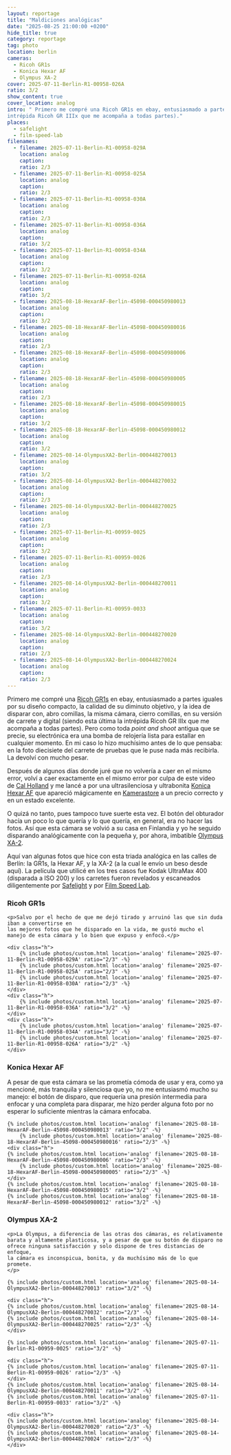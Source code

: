 ```yaml
---
layout: reportage
title: "Maldiciones analógicas"
date: "2025-08-25 21:00:00 +0200"
hide_title: true
category: reportage
tag: photo
location: berlin
cameras:
  - Ricoh GR1s
  - Konica Hexar AF
  - Olympus XA-2
cover: 2025-07-11-Berlin-R1-00958-026A
ratio: 3/2
show_content: true
cover_location: analog
intro: " Primero me compré una Ricoh GR1s en ebay, entusiasmado a partes iguales por su diseño compacto, la calidad de su diminuto objetivo, y la idea de disparar con, abro comillas, la misma cámara, cierro comillas, en su versión de carrete y digital (siendo esta última la
intrépida Ricoh GR IIIx que me acompaña a todas partes)."
places:
  - safelight
  - film-speed-lab
filenames:
  - filename: 2025-07-11-Berlin-R1-00958-029A
    location: analog
    caption:
    ratio: 2/3
  - filename: 2025-07-11-Berlin-R1-00958-025A
    location: analog
    caption:
    ratio: 2/3
  - filename: 2025-07-11-Berlin-R1-00958-030A
    location: analog
    caption:
    ratio: 2/3
  - filename: 2025-07-11-Berlin-R1-00958-036A
    location: analog
    caption:
    ratio: 3/2
  - filename: 2025-07-11-Berlin-R1-00958-034A
    location: analog
    caption:
    ratio: 3/2
  - filename: 2025-07-11-Berlin-R1-00958-026A
    location: analog
    caption:
    ratio: 3/2
  - filename: 2025-08-18-HexarAF-Berlin-45098-000450980013
    location: analog
    caption:
    ratio: 3/2
  - filename: 2025-08-18-HexarAF-Berlin-45098-000450980016
    location: analog
    caption:
    ratio: 2/3
  - filename: 2025-08-18-HexarAF-Berlin-45098-000450980006
    location: analog
    caption:
    ratio: 2/3
  - filename: 2025-08-18-HexarAF-Berlin-45098-000450980005
    location: analog
    caption:
    ratio: 2/3
  - filename: 2025-08-18-HexarAF-Berlin-45098-000450980015
    location: analog
    caption:
    ratio: 3/2
  - filename: 2025-08-18-HexarAF-Berlin-45098-000450980012
    location: analog
    caption:
    ratio: 3/2
  - filename: 2025-08-14-OlympusXA2-Berlin-000448270013
    location: analog
    caption:
    ratio: 3/2
  - filename: 2025-08-14-OlympusXA2-Berlin-000448270032
    location: analog
    caption:
    ratio: 2/3
  - filename: 2025-08-14-OlympusXA2-Berlin-000448270025
    location: analog
    caption:
    ratio: 2/3
  - filename: 2025-07-11-Berlin-R1-00959-0025
    location: analog
    caption:
    ratio: 3/2
  - filename: 2025-07-11-Berlin-R1-00959-0026
    location: analog
    caption:
    ratio: 2/3
  - filename: 2025-08-14-OlympusXA2-Berlin-000448270011
    location: analog
    caption:
    ratio: 3/2
  - filename: 2025-07-11-Berlin-R1-00959-0033
    location: analog
    caption:
    ratio: 3/2
  - filename: 2025-08-14-OlympusXA2-Berlin-000448270020
    location: analog
    caption:
    ratio: 2/3
  - filename: 2025-08-14-OlympusXA2-Berlin-000448270024
    location: analog
    caption:
    ratio: 2/3
---
```


Primero me compré una [Ricoh
GR1s](https://en.wikipedia.org/wiki/Ricoh_GR_film_cameras) en ebay, entusiasmado a
partes iguales por su diseño compacto, la calidad de su diminuto objetivo, y la
idea de disparar con, abro comillas, la misma cámara, cierro comillas, en su versión de carrete y digital (siendo esta última la
intrépida Ricoh GR IIIx que me acompaña a todas partes). Pero como toda _point and
shoot_ antigua que se precie, su electrónica era una bomba de relojería lista para estallar en
cualquier momento. En mi caso lo hizo muchísimo antes de lo que pensaba: en la
foto diecisiete del carrete de pruebas que le puse nada más recibirla. La devolví con mucho pesar.

Después de algunos días donde juré que no volvería a caer en el mismo error,
volví a caer exactamente en el mismo error por culpa de este vídeo de [Cal
Holland](https://www.youtube.com/watch?v=NQlPBWIPTus) y me lancé a por una
ultrasilenciosa y ultrabonita [Konica Hexar
AF](https://en.wikipedia.org/wiki/Konica_Hexar) que apareció mágicamente en
[Kamerastore](https://kamerastore.com) a un precio correcto y en un estado
excelente.

O quizá no tanto, pues tampoco tuve suerte esta vez. El botón del obturador hacía un poco lo que
quería y lo que quería, en general, era no hacer las fotos. Así que esta cámara
se volvió a su casa en Finlandia y yo he seguido disparando analógicamente
con la pequeña y, por ahora, imbatible [Olympus XA-2](https://en.wikipedia.org/wiki/Olympus_XA).

Aquí van algunas fotos que hice con esta triada analógica en las calles de Berlín: la
GR1s, la Hexar AF, y la XA-2 (a la cual le envío un beso desde aquí). La
película que utilicé en los tres casos fue Kodak UltraMax 400 (disparada a ISO 200) y los carretes fueron revelados y escaneados diligentemente por
[Safelight](/maps/berlin/safelight) y por [Film Speed Lab](/maps/berlin/film-speed-lab).

<div class="g">
    <h3>Ricoh GR1s</h3>
    
    <p>Salvo por el hecho de que me dejó tirado y arruinó las que sin duda iban a convertirse en
    las mejores fotos que he disparado en la vida, me gustó mucho el manejo de esta cámara y lo bien que expuso y enfocó.</p>

    <div class="h">
        {% include photos/custom.html location='analog' filename='2025-07-11-Berlin-R1-00958-029A' ratio="2/3" -%}
        {% include photos/custom.html location='analog' filename='2025-07-11-Berlin-R1-00958-025A' ratio="2/3" -%}
        {% include photos/custom.html location='analog' filename='2025-07-11-Berlin-R1-00958-030A' ratio="2/3" -%}
    </div>
    <div class="h">
        {% include photos/custom.html location='analog' filename='2025-07-11-Berlin-R1-00958-036A' ratio="3/2" -%}
    </div>
    <div class="h">
        {% include photos/custom.html location='analog' filename='2025-07-11-Berlin-R1-00958-034A' ratio="3/2" -%}
        {% include photos/custom.html location='analog' filename='2025-07-11-Berlin-R1-00958-026A' ratio="3/2" -%}
    </div>

</div>

<div class="g has-margin-top">
    <h3>Konica Hexar AF</h3>
    <p>A pesar de que esta cámara se las prometía cómoda de usar y era,
        como ya mencioné, más tranquila y silenciosa que yo, no me entusiasmó
        mucho su manejo: el botón de disparo, que requería una presión
        intermedia para enfocar y una completa para disparar, me hizo perder alguna foto por no esperar lo suficiente mientras la cámara enfocaba.
    </p>

    {% include photos/custom.html location='analog' filename='2025-08-18-HexarAF-Berlin-45098-000450980013' ratio="3/2" -%}
        {% include photos/custom.html location='analog' filename='2025-08-18-HexarAF-Berlin-45098-000450980016' ratio="2/3" -%}
    <div class="h">
    {% include photos/custom.html location='analog' filename='2025-08-18-HexarAF-Berlin-45098-000450980006' ratio="2/3" -%}
        {% include photos/custom.html location='analog' filename='2025-08-18-HexarAF-Berlin-45098-000450980005' ratio="2/3" -%}
    </div>
    {% include photos/custom.html location='analog' filename='2025-08-18-HexarAF-Berlin-45098-000450980015' ratio="3/2" -%}
    {% include photos/custom.html location='analog' filename='2025-08-18-HexarAF-Berlin-45098-000450980012' ratio="3/2" -%}

</div>

<div class="g has-margin-top">
    <h3>Olympus XA-2</h3>

    <p>La Olympus, a diferencia de las otras dos cámaras, es relativamente
    barata y altamente plasticosa, y a pesar de que su botón de disparo no
    ofrece ninguna satisfacción y solo dispone de tres distancias de enfoque,
    la cámara es inconspicua, bonita, y da muchísimo más de lo que promete.
    </p>

    {% include photos/custom.html location='analog' filename='2025-08-14-OlympusXA2-Berlin-000448270013' ratio="3/2" -%}

    <div class="h">
    {% include photos/custom.html location='analog' filename='2025-08-14-OlympusXA2-Berlin-000448270032' ratio="2/3" -%}
    {% include photos/custom.html location='analog' filename='2025-08-14-OlympusXA2-Berlin-000448270025' ratio="2/3" -%}
    </div>

    {% include photos/custom.html location='analog' filename='2025-07-11-Berlin-R1-00959-0025' ratio="3/2" -%}

    <div class="h">
    {% include photos/custom.html location='analog' filename='2025-07-11-Berlin-R1-00959-0026' ratio="2/3" -%}
    </div>
    {% include photos/custom.html location='analog' filename='2025-08-14-OlympusXA2-Berlin-000448270011' ratio="3/2" -%}
    {% include photos/custom.html location='analog' filename='2025-07-11-Berlin-R1-00959-0033' ratio="3/2" -%}

    <div class="h">
    {% include photos/custom.html location='analog' filename='2025-08-14-OlympusXA2-Berlin-000448270020' ratio="2/3" -%}
    {% include photos/custom.html location='analog' filename='2025-08-14-OlympusXA2-Berlin-000448270024' ratio="2/3" -%}
    </div>

</div>
